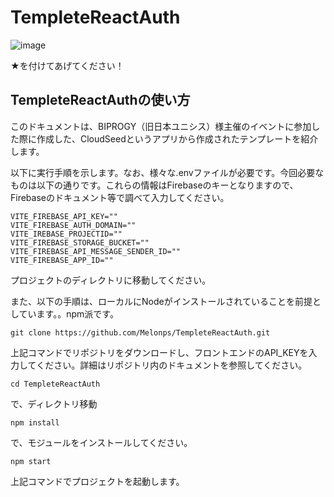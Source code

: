 # TempleteReactAuth
![image](https://github.com/Melonps/CloudSeed-Frontend/assets/95263124/7a7e9b85-cb27-4933-acc2-e4a787cce1ed)

★を付けてあげてください！

## TempleteReactAuthの使い方
このドキュメントは、BIPROGY（旧日本ユニシス）様主催のイベントに参加した際に作成した、CloudSeedというアプリから作成されたテンプレートを紹介します。

以下に実行手順を示します。なお、様々な.envファイルが必要です。今回必要なものは以下の通りです。これらの情報はFirebaseのキーとなりますので、Firebaseのドキュメント等で調べて入力してください。

```shell
VITE_FIREBASE_API_KEY=""
VITE_FIREBASE_AUTH_DOMAIN=""
VITE_IREBASE_PROJECTID=""
VITE_FIREBASE_STORAGE_BUCKET=""
VITE_FIREBASE_API_MESSAGE_SENDER_ID=""
VITE_FIREBASE_APP_ID=""

```
プロジェクトのディレクトリに移動してください。

また、以下の手順は、ローカルにNodeがインストールされていることを前提としています。。npm派です。

```shell
git clone https://github.com/Melonps/TempleteReactAuth.git
```

上記コマンドでリポジトリをダウンロードし、フロントエンドのAPI_KEYを入力してください。詳細はリポジトリ内のドキュメントを参照してください。

```shell
cd TempleteReactAuth

```

で、ディレクトリ移動

```shell
npm install
```

で、モジュールをインストールしてください。

```shell
npm start
```
上記コマンドでプロジェクトを起動します。
